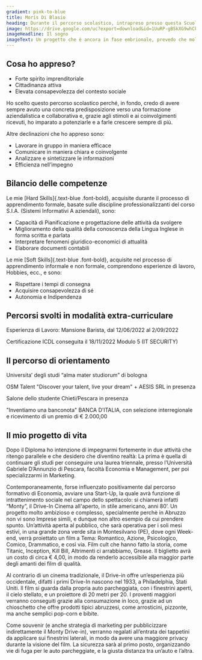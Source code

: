 ```yaml
---
gradient: pink-to-blue
title: Moris Di Blasio
heading: Durante il percorso scolastico, intrapreso presso questa Scuola, ho acquisito numerose competenze trasversali, che saranno fondamentali per la realizzazione del mio “progetto di vita”
image: https://drive.google.com/uc?export=download&id=1UuRP-gBSkXG9whCkH3RpM3X0JUw4LcHJ
imageHeadline: Il sogno
imageText: Un progetto che è ancora in fase embrionale, prevedo che molto presto predisporrò tutta la documentazione necessaria per iniziare questa avventura (Business Plan, Budgets, Atto costitutivo, Statuto. Un sogno che richiede tempo e denaro, ma soprattutto passione.
---
```


## Cosa ho appreso?

- Forte spirito imprenditoriale
- Cittadinanza attiva
- Elevata consapevolezza del contesto sociale

Ho scelto questo percorso scolastico perché, in fondo, credo di avere sempre avuto una concreta predisposizione verso una formazione aziendalistica e collaborativa e, grazie agli stimoli e ai coinvolgimenti ricevuti, ho imparato a potenziarle e a farle crescere sempre di più.

Altre declinazioni che ho appreso sono:

- Lavorare in gruppo in maniera efficace
- Comunicare in maniera chiara e coinvolgente
- Analizzare e sintetizzare le informazioni
- Efficienza nell’impegno

## Bilancio delle competenze

Le mie [Hard Skills]{.text-blue .font-bold}, acquisite durante il processo di apprendimento formale, basate sulle discipline professionalizzanti del corso S.I.A. (Sistemi Informativi A	aziendali), sono:

- Capacità di Pianificazione e progettazione delle attività da svolgere
- Miglioramento della qualità della conoscenza della Lingua Inglese in forma scritta e parlata
- Interpretare fenomeni giuridico-economici di attualità
- Elaborare documenti contabili

Le mie [Soft Skills]{.text-blue .font-bold}, acquisite nel processo di apprendimento informale e non formale, comprendono esperienze di lavoro, Hobbies, ecc., e sono:

- Rispettare i tempi di consegna
- Acquisire consapevolezza di sé
- Autonomia e Indipendenza

## Percorsi svolti in modalità extra-curriculare

Esperienza di Lavoro: Mansione Barista, dal 12/06/2022 al 2/09/2022

Certificazione ICDL conseguita il 18/11/2022  Modulo 5 (IT SECURITY)

## Il percorso di orientamento

Universita’ degli studi “alma mater studiorum” di bologna 

OSM Talent "Discover your talent, live your dream" + AESIS SRL in presenza

Salone dello studente Chieti/Pescara in presenza

"Inventiamo una banconota" BANCA D’ITALIA, con selezione interregionale e ricevimento di un premio di € 2.000,00

## Il mio progetto di vita

Dopo il Diploma ho intenzione di impegnarmi fortemente in due attività che ritengo parallele e che desidero che diventino realtà: La prima è quella di continuare gli studi per conseguire una laurea triennale, presso l’Università Gabriele D’Annunzio di Pescara, facoltà Economia e Management, per poi specializzarmi in Marketing. 

Contemporaneamente, forse influenzato positivamente dal percorso formativo di Economia, avviare una Start-Up, la quale avrà funzione di intrattenimento sociale nel campo dello spettacolo: si chiamerà infatti “Monty”, il Drive-In Cinema all'aperto, in stile americano, anni 80’. Un progetto molto ambizioso e complesso, specialmente perchè in Abruzzo non vi sono Imprese simili, e dunque non altro esempio da cui prendere spunto. Un’attività aperta al pubblico, che sarà operativa per i soli mesi estivi, in una grande zona verde sita in Montesilvano (PE), dove ogni Week-end, verrà proiettato un film a Tema: Romantico, Azione, Psicologico, Comico, Drammatico, e così via. Film cult che hanno fatto la storia, come Titanic, Inception, Kill Bill, Altrimenti ci arrabbiamo, Grease. Il biglietto avrà un costo di circa € 4,00, in modo da renderlo accessibile alla maggior parte degli amanti dei film di qualità.

Al contrario di un cinema tradizionale, il Drive-in offre un’esperienza più occidentale, difatti i primi Drive-In nascono nel 1933, a Philadelphia, Stati Uniti. Il film si guarda dalla propria auto parcheggiata, con i finestrini aperti, il cielo stellato, e un proiettore di 20 metri per 20. I proventi maggiori verranno conseguiti grazie alla consumazione in loco, grazie ad un chioschetto che offre prodotti tipici abruzzesi, come arrosticini, pizzonte, ma anche semplici pop-corn e bibite.

Come souvenir (e anche strategia di marketing per pubblicizzare indirettamente il Monty Drive-in), verranno regalati all’entrata dei tappetini da applicare sui finestrini laterali, in modo da avere una maggiore privacy durante la visione del film. La sicurezza sarà al primo posto, organizzando vie di fuga per le auto parcheggiate, e la giusta distanza tra un’auto e l’altra.